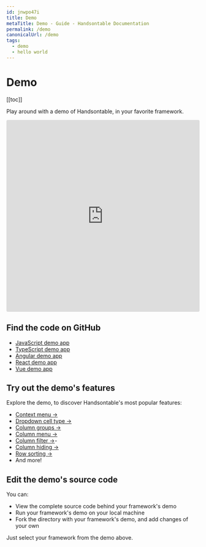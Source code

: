 ```yaml
---
id: jnwpo47i
title: Demo
metaTitle: Demo - Guide - Handsontable Documentation
permalink: /demo
canonicalUrl: /demo
tags:
  - demo
  - hello world
---
```


# Demo

[[toc]]

Play around with a demo of Handsontable, in your favorite framework.

<div class="example-container">
  <iframe src="https://codesandbox.io/embed/handsontable-react-data-grid-hello-world-app-11-1-txwt39?fontsize=14&hidenavigation=1&theme=dark"
     style="width:100%; height:500px; border:0; border-radius: 4px; overflow:hidden;"
     title="Handsontable React Data Grid - Hello World App (11.1)"
     allow="accelerometer; ambient-light-sensor; camera; encrypted-media; geolocation; gyroscope; hid; microphone; midi; payment; usb; vr; xr-spatial-tracking"
     sandbox="allow-forms allow-modals allow-popups allow-presentation allow-same-origin allow-scripts"
   ></iframe>
</div>

## Find the code on GitHub

- [JavaScript demo app](https://github.com/handsontable/handsontable/tree/develop/examples/11.1.0/docs/js/demo/)
- [TypeScript demo app](https://github.com/handsontable/handsontable/tree/develop/examples/11.1.0/docs/ts/demo/)
- [Angular demo app](https://github.com/handsontable/handsontable/tree/develop/examples/11.1.0/docs/angular/demo/)
- [React demo app](https://github.com/handsontable/handsontable/tree/develop/examples/11.1.0/docs/react/demo/)
- [Vue demo app](https://github.com/handsontable/handsontable/tree/develop/examples/11.1.0/docs/vue/demo/)

## Try out the demo's features

Explore the demo, to discover Handsontable's most popular features:

- [Context menu &#8594;](@/guides/accessories-and-menus/context-menu.md)
- [Dropdown cell type &#8594;](@/guides/cell-types/dropdown-cell-type.md)
- [Column groups &#8594;](@/guides/columns/column-groups.md)
- [Column menu &#8594;](@/guides/columns/column-menu.md)
- [Column filter &#8594;](@/guides/columns/column-filter.md)-
- [Column hiding &#8594;](@/guides/columns/column-hiding.md)
- [Row sorting &#8594;](@/guides/rows/row-sorting.md)
- And more!

## Edit the demo's source code

You can:
- View the complete source code behind your framework's demo
- Run your framework's demo on your local machine
- Fork the directory with your framework's demo, and add changes of your own

Just select your framework from the demo above.
